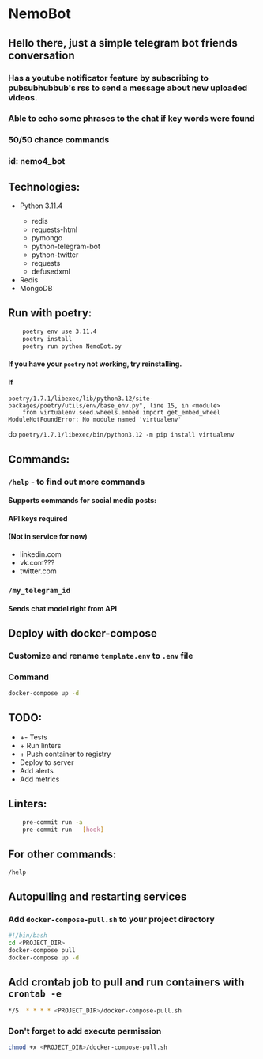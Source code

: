 # NemoBot

## Hello there, just a simple telegram bot friends conversation

### Has a youtube notificator feature by subscribing to pubsubhubbub's rss to send a message about new uploaded videos.
### Able to echo some phrases to the chat if key words were found
### 50/50 chance commands


### id: nemo4_bot

## Technologies:

<ul>
<li>Python 3.11.4</li>
  <ul>
    <li>redis</li>
    <li>requests-html</li>
    <li>pymongo</li>
    <li>python-telegram-bot</li>
    <li>python-twitter</li>
    <li>requests</li>
    <li>defusedxml</li>
  </ul>
<li>Redis</li>
<li>MongoDB</li>
</ul>

## Run with poetry:
```bash
    poetry env use 3.11.4
    poetry install
    poetry run python NemoBot.py
```
#### If you have your `poetry` not working, try reinstalling.
#### If
```
poetry/1.7.1/libexec/lib/python3.12/site-packages/poetry/utils/env/base_env.py", line 15, in <module>
    from virtualenv.seed.wheels.embed import get_embed_wheel
ModuleNotFoundError: No module named 'virtualenv'
```
do `poetry/1.7.1/libexec/bin/python3.12 -m pip install virtualenv`

## Commands:

### `/help` - to find out more commands

#### Supports commands for social media posts:

#### API keys required
#### (Not in service for now)
<ul>
  <li>linkedin.com</li>
  <li>vk.com???</li>
  <li>twitter.com</li>
</ul>

### `/my_telegram_id`

#### Sends chat model right from API
## Deploy with docker-compose

### Customize and rename <code>template.env</code> to <code>.env</code> file

### Command
```bash
docker-compose up -d
```

## TODO:
<ul>
    <li>+- Tests</li>
    <li>+ Run linters</li>
    <li>+ Push container to registry</li>
    <li>Deploy to server</li>
    <li>Add alerts</li>
    <li>Add metrics</li>
</ul>

## Linters:
```bash
    pre-commit run -a
    pre-commit run   [hook]
```

## For other commands:

`/help`

## Autopulling and restarting services
### Add <code>docker-compose-pull.sh</code> to your project directory
```bash
#!/bin/bash
cd <PROJECT_DIR>
docker-compose pull
docker-compose up -d
```
## Add crontab job to pull and run containers with <code>crontab -e</code>
```bash
*/5  * * * * <PROJECT_DIR>/docker-compose-pull.sh
```
### Don't forget to add execute permission
```bash
chmod +x <PROJECT_DIR>/docker-compose-pull.sh
```
